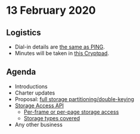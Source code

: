# 13 February 2020

## Logistics

* Dial-in details are [the same as PING](https://www.w3.org/Privacy/IG/#meeting-information).
* Minutes will be taken in [this Cryptpad](https://cryptpad.w3ctag.org/code/#/2/code/edit/ZrkcuhmVbx1OGyWlTX5L0j8T/).

## Agenda

* Introductions
* Charter updates
* Proposal: [full storage partitioning/double-keying](https://github.com/privacycg/proposals/issues/4)
* [Storage Access API](https://github.com/privacycg/admin/issues/5)
  * [Per-frame or per-page storage access](https://github.com/privacycg/storage-access/issues/3)
  * [Storage types covered](https://github.com/privacycg/storage-access/issues/4)
* Any other business
